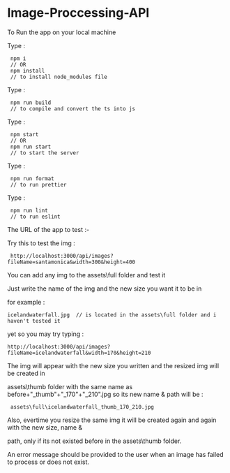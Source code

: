 # Image-Proccessing-API

To Run the app on your local machine

Type :
    
     npm i 
     // OR
     npm install  
     // to install node_modules file

Type : 

     npm run build 
     // to compile and convert the ts into js

Type : 
    
     npm start 
     // OR
     npm run start 
     // to start the server

Type : 

     npm run format  
     // to run prettier

Type :  

     npm run lint  
     // to run eslint


The URL of the app to test :-

Try this to test the img :

     http://localhost:3000/api/images?fileName=santamonica&width=300&height=400
    
You can add any img to the assets\full folder and test it

Just write the name of the img and the new size you want it to be in

for example : 
    
    icelandwaterfall.jpg  // is located in the assets\full folder and i haven't tested it 

yet so you may try typing :

    http://localhost:3000/api/images?fileName=icelandwaterfall&width=170&height=210

The img will appear with the new size you written and the resized img will be created in 

assets\thumb   folder with the same name as before+"_thumb"+"_170"+"_210".jpg so its new name & path will be  : 
    
     assets\full\icelandwaterfall_thumb_170_210.jpg

Also, evertime you resize the same img it will be created again and again with the new size, name & 

path, only if its not existed before in the assets\thumb folder.

An error message should be provided to the user when an image has failed to process or does not exist.

    



